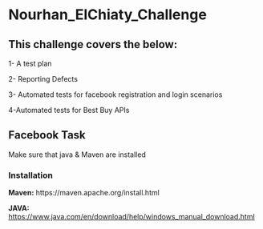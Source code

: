 # Nourhan_ElChiaty_Challenge
<h2>This challenge covers the below:</h2>

1- A test plan

2- Reporting Defects

3- Automated tests for facebook registration and login scenarios

4-Automated tests for Best Buy APIs

<h2>Facebook Task</h2>
Make sure that java & Maven are installed

<h3>Installation</h3>
<b>Maven:</b>
https://maven.apache.org/install.html

<b>JAVA:</b>
https://www.java.com/en/download/help/windows_manual_download.html
